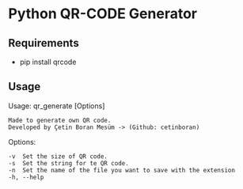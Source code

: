 # Python QR-CODE Generator

## Requirements

* pip install qrcode

## Usage
Usage: qr_generate [Options]

    Made to generate own QR code.
    Developed by Çetin Boran Mesüm -> (Github: cetinboran)

Options:

    -v  Set the size of QR code.
    -s  Set the string for te QR code.
    -n  Set the name of the file you want to save with the extension
    -h, --help
